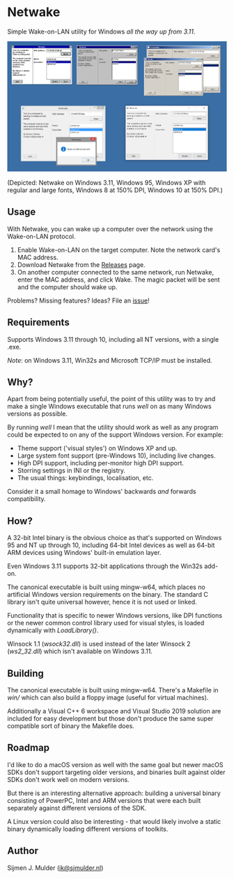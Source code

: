 Netwake
=======
Simple Wake-on-LAN utility for Windows *all the way up from 3.11*.

[![Screenshot](screenshot.png)](screenshot.png)

(Depicted: Netwake on Windows 3.11, Windows 95, Windows XP with regular and
large fonts, Windows 8 at 150% DPI, Windows 10 at 150% DPI.)

Usage
-------
With Netwake, you can wake up a computer over the network using the Wake-on-LAN
protocol.

 1. Enable Wake-on-LAN on the target computer. Note the network card's MAC
    address.
 2. Download Netwake from the
    [Releases](https://github.com/sjmulder/netwake/releases) page.
 2. On another computer connected to the same network, run Netwake, enter the
    MAC address, and click Wake. The magic packet will be sent and the computer
    should wake up.

Problems? Missing features? Ideas? File an
[issue](https://github.com/sjmulder/netwake/issues)!

Requirements
------------
Supports Windows 3.11 through 10, including all NT versions, with a single
.exe.

*Note*: on Windows 3.11, Win32s and Microsoft TCP/IP must be installed.

Why?
----
Apart from being potentially useful, the point of this utility was to try and
make a single Windows executable that runs *well* on as many Windows versions
as possible.

By running *well* I mean that the utility should work as well as any program
could be expected to on any of the support Windows version. For example:

 - Theme support ('visual styles') on Windows XP and up.
 - Large system font support (pre-Windows 10), including live changes.
 - High DPI support, including per-monitor high DPI support.
 - Storring settings in INI or the registry.
 - The usual things: keybindings, localisation, etc.

Consider it a small homage to Windows' backwards *and* forwards compatibility.

How?
----
A 32-bit Intel binary is the obvious choice as that's supported on Windows 95
and NT up through 10, including 64-bit Intel devices as well as 64-bit ARM
devices using Windows' built-in emulation layer.

Even Windows 3.11 supports 32-bit applications through the Win32s add-on.

The canonical executable is built using mingw-w64, which places no artificial
Windows version requirements on the binary. The standard C library isn't quite
universal however, hence it is not used or linked.

Functionality that is specific to newer Windows versions, like DPI functions
or the newer common control library used for visual styles, is loaded
dynamically with *LoadLibrary()*.

Winsock 1.1 (*wsock32.dll*) is used instead of the later Winsock 2
(*ws2_32.dll*) which isn't available on Windows 3.11.

Building
--------
The canonical executable is built using mingw-w64. There's a Makefile in
*win/* which can also build a floppy image (useful for virtual machines).

Additionally a Visual C++ 6 workspace and Visual Studio 2019 solution are
included for easy development but those don't produce the same super compatible
sort of binary the Makefile does.

Roadmap
-------
I'd like to do a macOS version as well with the same goal but newer macOS SDKs
don't support targeting older versions, and binaries built against older SDKs
don't work well on modern versions.

But there is an interesting alternative approach: building a universal binary
consisting of PowerPC, Intel and ARM versions that were each built separately
against different versions of the SDK.

A Linux version could also be interesting - that would likely involve a static
binary dynamically loading different versions of toolkits.

Author
------
Sijmen J. Mulder (<ik@sjmulder.nl>)